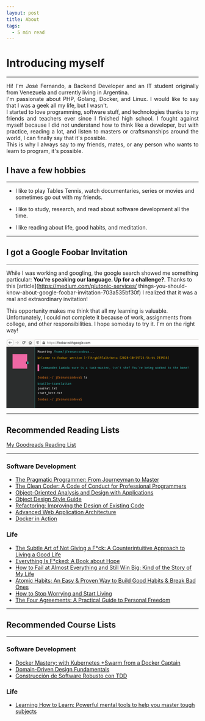 ```yaml
---
layout: post
title: About
tags:
  - 5 min read
---
```


# Introducing myself
---

<div style="text-align: justify">
Hi! I'm José Fernando, a Backend Developer and an IT student originally from Venezuela and currently living in Argentina.
<br>
I'm passionate about PHP, Golang, Docker, and Linux. I would like to say that I was a geek all my life, but I wasn't.
<br>
I started to love programming, software stuff, and technologies thanks to my friends and teachers ever since I finished high school. I fought against myself because I did not understand how to think like a developer, but with practice, reading a lot, and listen to masters or craftsmanships around the world, I can finally say that it's possible.
<br>
This is why I always say to my friends, mates, or any person who wants to learn to program, it's possible.
</div>

## I have a few hobbies
---
- I like to play Tables Tennis, watch documentaries, series or movies and sometimes go out with my friends.

- I like to study, research, and read about software development all the time.

- I like reading about life, good habits, and meditation.

---

## I got a Google Foobar Invitation
---

While I was working and googling, the google search showed me something particular: **You're speaking our language. Up for a challenge?**. Thanks to this [article](https://medium.com/plutonic-services/ things-you-should-know-about-google-foobar-invitation-703a535bf30f) I realized that it was a real and extraordinary invitation!

This opportunity makes me think that all my learning is valuable. Unfortunately, I could not complete it because of work, assignments from college, and other responsibilities. I hope someday to try it. I'm on the right way!

<img src="../assets/images/google.png" alt="The Google Foobar Invitation" style="
  display: block;
  margin-left: auto;
  margin-right: auto;
  width: 100%;
  height: 10%;"
/>

---

## Recommended Reading Lists
[My Goodreads Reading List](https://www.goodreads.com/review/list/116582849-jos-fernando-cordova?print=true&ref=nav_mybooks&view=covers)

---
### Software Development
- [The Pragmatic Programmer: From Journeyman to Master](https://www.amazon.com/Pragmatic-Programmer-Journeyman-Master/dp/020161622X)
- [The Clean Coder: A Code of Conduct for Professional Programmers](https://www.amazon.com/Clean-Coder-Conduct-Professional-Programmers/dp/0137081073)
- [Object-Oriented Analysis and Design with Applications](https://www.amazon.com/Object-Oriented-Analysis-Design-Applications-3rd/dp/020189551X)
- [Object Design Style Guide](https://www.manning.com/books/object-design-style-guide?a_aid=object-design&a_bid=4e089b42)
- [Refactoring: Improving the Design of Existing Code](https://www.amazon.com/gp/product/0134757599?ie=UTF8&tag=martinfowlerc-20&linkCode=as2&camp=1789&creative=9325&creativeASIN=0134757599)
- [Advanced Web Application Architecture](https://leanpub.com/web-application-architecture/)
- [Docker in Action](https://www.manning.com/books/docker-in-action)

### Life
-  [The Subtle Art of Not Giving a F*ck: A Counterintuitive Approach to Living a Good Life](https://www.amazon.com/Subtle-Art-Not-Giving-Counterintuitive/dp/0062457713)
-  [Everything Is F*cked: A Book about Hope](https://www.amazon.com/Untitled-Mark-Manson/dp/0062888439)
-  [How to Fail at Almost Everything and Still Win Big: Kind of the Story of My Life](https://www.amazon.com/How-Fail-Almost-Everything-Still-ebook/dp/B00COOFBA4)
-  [Atomic Habits: An Easy & Proven Way to Build Good Habits & Break Bad Ones](https://www.amazon.com/Atomic-Habits-Proven-Build-Break/dp/0735211299)
-  [How to Stop Worrying and Start Living](https://www.amazon.com/How-Stop-Worrying-Start-Living/dp/0671733354)
-  [The Four Agreements: A Practical Guide to Personal Freedom](https://www.amazon.com/Four-Agreements-Practical-Personal-Freedom/dp/1878424319)

---

## Recommended Course Lists
---
### Software Development
- [Docker Mastery: with Kubernetes +Swarm from a Docker Captain](https://www.udemy.com/course/docker-mastery)
- [Domain-Driven Design Fundamentals](https://www.pluralsight.com/courses/domain-driven-design-fundamentals)
- [Construcción de Software Robusto con TDD](https://academia.10pines.com/course_contents/4-construccion-de-software-robusto-con-tdd)

### Life
- [Learning How to Learn: Powerful mental tools to help you master tough subjects](https://www.coursera.org/learn/learning-how-to-learn)